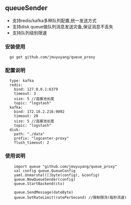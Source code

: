 ## queueSender

- 支持redis/kafka多种队列配置,统一发送方式
- 支持disk queue做队列消息发送灾备,保证消息不丢失
- 支持队列级别限速

### 安装使用
```
  go get github.com/jmuyuyang/queue_proxy
```

### 配置说明
```
  type: kafka
  redis:
    bind: 127.0.0.1:6379
    timeout: 3
    size: 5 //连接池长度
    topic: "logstash"
  kafka:
    bind: 172.16.2.216:9092
    timeout: 20
    size: 5 //连接池长度
    topic: "logstash"
  disk:
    path: "./data"
    prefix: "logcenter-proxy"
    flush_timeout: 2
```

### 使用说明
```
    import queue "github.com/jmuyuyang/queue_proxy"
    val config queue.QueueConfig
    yaml.Unmarshal([]byte(config), &config)
    queue.NewQueueSender(config)
    queue.StartBackend(ctx)

	queue.SendMessage(dateByte)
	queue.SetRateLimit(ratePerSecond) //限制限流(每秒流速)
```
